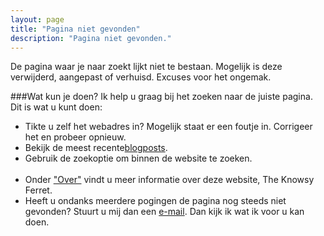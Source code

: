 ```yaml
---
layout: page
title: "Pagina niet gevonden"
description: "Pagina niet gevonden."
---  
```


De pagina waar je naar zoekt lijkt niet te bestaan. Mogelijk is deze
verwijderd, aangepast of verhuisd. Excuses voor het ongemak.

###Wat kun je doen?
Ik help u graag bij het zoeken naar de juiste pagina. Dit is wat u kunt doen:

<ul>
<li>Tikte u zelf het webadres in? Mogelijk staat er een foutje
in. Corrigeer het en probeer opnieuw.</li>
<li>Bekijk de meest recente<a href="http://theknowsyferret.github.io/articles/">blogposts</a>.</li>
<li> Gebruik de zoekoptie om binnen de website te zoeken.
<script type="text/javascript">
  var GOOG_FIXURL_LANG = 'nl';
  var GOOG_FIXURL_SITE = '{{ site.url }}'
</script>
<script type="text/javascript"
  src="http://linkhelp.clients.google.com/tbproxy/lh/wm/fixurl.js">
</script>
</li><br>
<li> Onder <a
href="http://theknowsyferret.github.io/about/">"Over"</a> vindt u meer
informatie over deze website, The Knowsy Ferret.</li>
<li>Heeft u ondanks meerdere pogingen de pagina nog steeds niet gevonden? Stuurt
u mij dan een <a href="mailto:theknowsyferret@gmail.com" target="_top">e-mail</a>. Dan kijk ik wat ik voor u kan doen.</li>
</ul>






  
